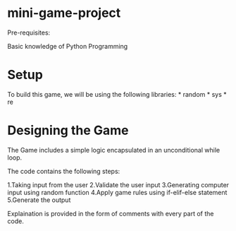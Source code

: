 # mini-game-project

Pre-requisites:

Basic knowledge of Python Programming
# Setup

To build this game,  we will be using the following libraries:
    * random
    * sys
    * re
 # Designing the Game
The Game includes a simple logic encapsulated in an unconditional while loop.

The code contains the following steps:

1.Taking input from the user
2.Validate the user input
3.Generating computer input using random function
4.Apply game rules using if-elif-else statement
5.Generate the output

Explaination is provided in the form of comments with every part of the code. 
